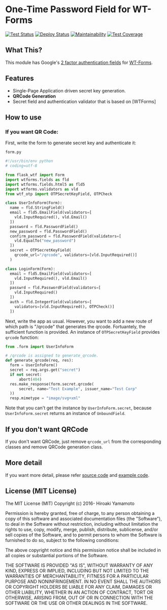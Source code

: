 # One-Time Password Field for WT-Forms

[![Test Status]][Test Status Link]
[![Deploy Status]][Deploy Status Link]
[![Maintainability]][Maintainability Link]
[![Test Coverage]][Coverage Link]

[Test Status]: https://github.com/hiroaki-yamamoto/WTF-OTP/actions/workflows/python-test.yml/badge.svg
[Test Status Link]: https://github.com/hiroaki-yamamoto/WTF-OTP/actions/workflows/python-test.yml
[Deploy Status]: https://github.com/hiroaki-yamamoto/WTF-OTP/actions/workflows/python-deploy.yml/badge.svg
[Deploy Status Link]: https://github.com/hiroaki-yamamoto/WTF-OTP/actions/workflows/python-deploy.yml
[Maintainability]: https://api.codeclimate.com/v1/badges/c03f10d1351fa391e1d2/maintainability
[Maintainability Link]: https://codeclimate.com/github/hiroaki-yamamoto/WTF-OTP/maintainability
[Test Coverage]: https://api.codeclimate.com/v1/badges/c03f10d1351fa391e1d2/test_coverage
[Coverage Link]: https://codeclimate.com/github/hiroaki-yamamoto/WTF-OTP/test_coverage


## What This?

This module has Google's [2 factor authentication fields] for [WT-Forms].

[2 factor authentication fields]: https://github.com/google/google-authenticator
[WT-Forms]: https://wtforms.readthedocs.org/

## Features
* Single-Page Application driven secret key generation.
* **QRCode Generation**
* Secret field and authentication validator that is based on [WTForms]

[WT-Forms]: https://wtforms.readthedocs.org/

## How to use

### If you want QR Code:
First, write the form to generate secret key and authenticate it:

`form.py`
```python
#!/usr/bin/env python
# coding=utf-8

from flask_wtf import Form
import wtforms.fields as fld
import wtforms.fields.html5 as fld5
import wtforms.validators as vld
from wtf_otp import OTPSecretKeyField, OTPCheck

class UserInfoForm(Form):
  name = fld.StringField()
  email = fld5.EmailField(validators=[
    vld.InputRequired(), vld.Email()
  ])
  password = fld.PasswordField()
  new_password = fld.PasswordField()
  confirm_password = fld.PasswordField(validators=[
    vld.EqualTo("new_password")
  ])
  secret = OTPSecretKeyField(
    qrcode_url="/qrcode", validators=[vld.InputRequired()]
  )

class LoginForm(Form):
  email = fld5.EmailField(validators=[
    vld.InputRequired(), vld.Email()
  ])
  passwrd = fld.PasswordField(validators=[
    vld.InputRequired()
  ])
  auth = fld.IntegerField(validators=[
    validators=[vld.InputRequired(), OTPCheck()]
  ])
```

Next, write the app as usual. However, you want to add a new route of which
path is "/qrcode" that generates the qrcode. Fortuantely, the sufficient
function is provided. An instance of `OTPSecretKeyField` provides `qrcode`
function:

```python
from .form import UserInfoForm

# /qrcode is assigned to generate_qrcode.
def generate_qrcode(req, res):
  form = UserInfoForm()
  secret = req.args.get("secret")
  if not secret:
      abort(404)
  res.make_response(form.secret.qrcode(
      secret, name="Test Example", issuer_name="Test Corp"
  ))
  resp.mimetype = "image/svg+xml"
```

Note that you can't get the instance by `UserInfoForm.secret`, because
`UserInfoForm.secret` returns an instance of `UnboundField`.

## If you don't want QRCode
If you don't want QRCode, just remove `qrcode_url` from the corresponding
classes and remove QRCode generation class.

## More detail
If you want more detail, please refer [source code] and [example code].

[source code]: wtf_otp
[example code]: example

## License (MIT License)

The MIT License (MIT)
Copyright (c) 2016- Hiroaki Yamamoto

Permission is hereby granted, free of charge, to any person obtaining a copy
of this software and associated documentation files (the "Software"), to deal
in the Software without restriction, including without limitation the rights
to use, copy, modify, merge, publish, distribute, sublicense, and/or sell
copies of the Software, and to permit persons to whom the Software is
furnished to do so, subject to the following conditions:

The above copyright notice and this permission notice shall be included in all
copies or substantial portions of the Software.

THE SOFTWARE IS PROVIDED "AS IS", WITHOUT WARRANTY OF ANY KIND, EXPRESS OR
IMPLIED, INCLUDING BUT NOT LIMITED TO THE WARRANTIES OF MERCHANTABILITY,
FITNESS FOR A PARTICULAR PURPOSE AND NONINFRINGEMENT. IN NO EVENT SHALL THE
AUTHORS OR COPYRIGHT HOLDERS BE LIABLE FOR ANY CLAIM, DAMAGES OR OTHER
LIABILITY, WHETHER IN AN ACTION OF CONTRACT, TORT OR OTHERWISE, ARISING FROM,
OUT OF OR IN CONNECTION WITH THE SOFTWARE OR THE USE OR OTHER DEALINGS IN THE
SOFTWARE.
